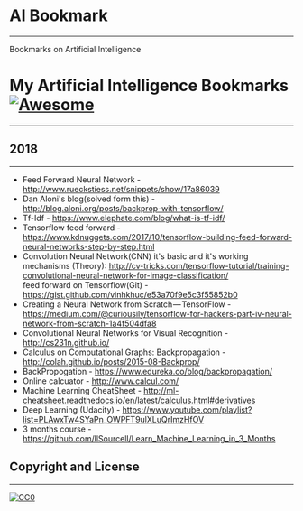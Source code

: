# AI Bookmark
-----

Bookmarks on Artificial Intelligence

# My Artificial Intelligence Bookmarks  [![Awesome](https://cdn.rawgit.com/sindresorhus/awesome/d7305f38d29fed78fa85652e3a63e154dd8e8829/media/badge.svg)](https://github.com/sindresorhus/awesome)
-----

## 2018
-----

- Feed Forward Neural Network - http://www.rueckstiess.net/snippets/show/17a86039 <br />
- Dan Aloni's blog(solved form this) - http://blog.aloni.org/posts/backprop-with-tensorflow/ <br />
- Tf-Idf - https://www.elephate.com/blog/what-is-tf-idf/ <br/>
- Tensorflow feed forward - https://www.kdnuggets.com/2017/10/tensorflow-building-feed-forward-neural-networks-step-by-step.html<br />
- Convolution Neural Network(CNN) it's basic and it's working mechanisms (Theory): http://cv-tricks.com/tensorflow-tutorial/training-convolutional-neural-network-for-image-classification/<br />
feed forward on Tensorflow(Git) - https://gist.github.com/vinhkhuc/e53a70f9e5c3f55852b0<br />
- Creating a Neural Network from Scratch — TensorFlow - https://medium.com/@curiousily/tensorflow-for-hackers-part-iv-neural-network-from-scratch-1a4f504dfa8 <br />
- Convolutional Neural Networks for Visual Recognition - http://cs231n.github.io/ <br />
- Calculus on Computational Graphs: Backpropagation - http://colah.github.io/posts/2015-08-Backprop/ <br />
- BackPropogation - https://www.edureka.co/blog/backpropagation/ <br />
- Online calcuator - http://www.calcul.com/ <br />
- Machine Learning CheatSheet - http://ml-cheatsheet.readthedocs.io/en/latest/calculus.html#derivatives <br />
- Deep Learning (Udacity) - https://www.youtube.com/playlist?list=PLAwxTw4SYaPn_OWPFT9ulXLuQrImzHfOV <br />
- 3 months course - https://github.com/llSourcell/Learn_Machine_Learning_in_3_Months <br />

## Copyright and License
-------

[![CC0](http://i.creativecommons.org/p/zero/1.0/88x31.png)](http://creativecommons.org/publicdomain/zero/1.0/)
